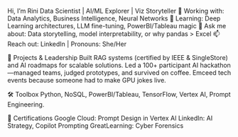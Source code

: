 Hi, I’m Rini
Data Scientist | AI/ML Explorer | Viz Storyteller
🔭 Working with: Data Analytics, Business Intelligence, Neural Networks
🌱 Learning: Deep Learning architectures, LLM fine-tuning, PowerBI/Tableau magic
💬 Ask me about: Data storytelling, model interpretability, or why pandas > Excel
📫 Reach out: LinkedIn | Pronouns: She/Her

🚀 Projects & Leadership
Built RAG systems (certified by IEEE & SingleStore) and AI roadmaps for scalable solutions.
Led a 100+ participant AI hackathon—managed teams, judged prototypes, and survived on coffee.
Emceed tech events because someone had to make GPU jokes live.

🛠️ Toolbox
Python, NoSQL, PowerBI/Tableau, TensorFlow, Vertex AI, Prompt Engineering.

📜 Certifications
Google Cloud: Prompt Design in Vertex AI
LinkedIn: AI Strategy, Copilot Prompting
GreatLearning: Cyber Forensics
